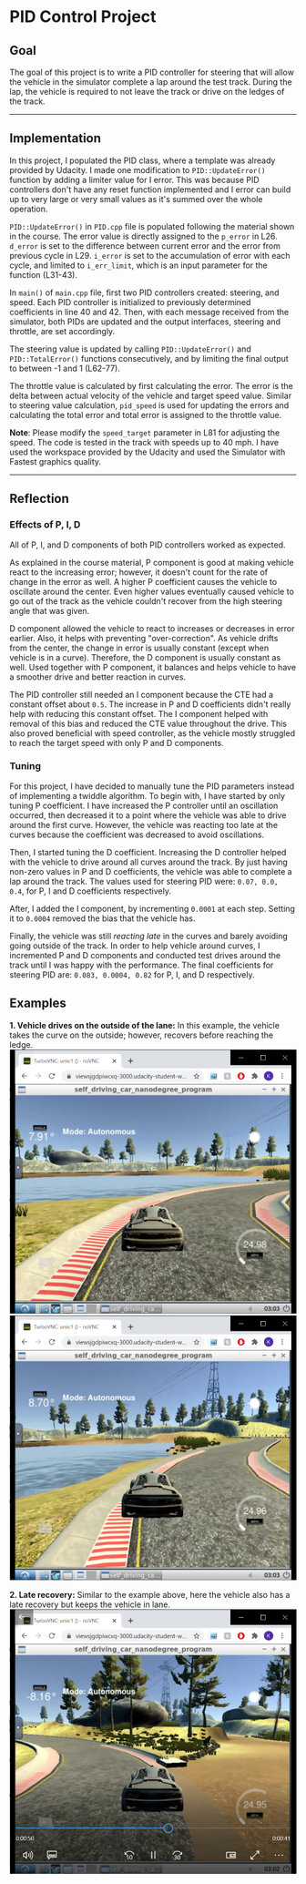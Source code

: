 # PID Control Project

## Goal

The goal of this project is to write a PID controller for steering that will allow the vehicle in the simulator complete a lap around the test track. During the lap, the vehicle is required to not leave the track or drive on the ledges of the track. 

---

## Implementation

In this project, I populated the PID class, where a template was already provided by Udacity. I made one modification to `PID::UpdateError()` function by adding a limiter value for I error. This was because PID controllers don't have any reset function implemented and I error can build up to very large or very small values as it's summed over the whole operation. 

`PID::UpdateError()` in `PID.cpp` file is populated following the material shown in the course. The error value is directly assigned to the `p_error` in L26. `d_error` is set to the difference between current error and the error from previous cycle in L29. `i_error` is set to the accumulation of error with each cycle, and limited to `i_err_limit`, which is an input parameter for the function (L31-43).

In `main()` of `main.cpp` file, first two PID controllers created: steering, and speed. Each PID controller is initialized to previously determined coefficients in line 40 and 42. Then, with each message received from the simulator, both PIDs are updated and the output interfaces, steering and throttle, are set accordingly. 

The steering value is updated by calling `PID::UpdateError()` and `PID::TotalError()` functions consecutively, and by limiting the final output to between -1 and 1 (L62-77).

The throttle value is calculated by first calculating the error. The error is the delta between actual velocity of the vehicle and target speed value. Similar to steering value calculation, `pid_speed` is used for updating the errors and calculating the total error and total error is assigned to the throttle value. 

**Note**: Please modify the `speed_target` parameter in L81 for adjusting the speed. The code is tested in the track with speeds up to 40 mph. I have used the workspace provided by the Udacity and used the Simulator with Fastest graphics quality. 

---

## Reflection

### Effects of P, I, D

All of P, I, and D components of both PID controllers worked as expected. 

As explained in the course material, P component is good at making vehicle react to the increasing error; however, it doesn't count for the rate of change in the error as well. A higher P coefficient causes the vehicle to oscillate around the center. Even higher values eventually caused vehicle to go out of the track as the vehicle couldn't recover from the high steering angle that was given.

D component allowed the vehicle to react to increases or decreases in error earlier. Also, it helps with preventing "over-correction". As vehicle drifts from the center, the change in error is usually constant (except when vehicle is in a curve). Therefore, the D component is usually constant as well. Used together with P component, it balances and helps vehicle to have a smoother drive and better reaction in curves.

The PID controller still needed an I component because the CTE had a constant offset about `0.5`. The increase in P and D coefficients didn't really help with reducing this constant offset. The I component helped with removal of this bias and reduced the CTE value throughout the drive. This also proved beneficial with speed controller, as the vehicle mostly struggled to reach the target speed with only P and D components. 


### Tuning
For this project, I have decided to manually tune the PID parameters instead of implementing a twiddle algorithm. To begin with, I have started by only tuning P coefficient. I have increased the P controller until an oscillation occurred, then decreased it to a point where the vehicle was able to drive around the first curve. However, the vehicle was reacting too late at the curves because the coefficient was decreased to avoid oscillations. 

Then, I started tuning the D coefficient. Increasing the D controller helped with the vehicle to drive around all curves around the track. By just having non-zero values in P and D coefficients, the vehicle was able to complete a lap around the track. The values used for steering PID were: `0.07, 0.0, 0.4`, for P, I and D coefficients respectively. 

After, I added the I component, by incrementing `0.0001` at each step. Setting it to `0.0004` removed the bias that the vehicle has. 

Finally, the vehicle was still *reacting late* in the curves and barely avoiding going outside of the track. In order to help vehicle around curves, I incremented P and D components and conducted test drives around the track until I was happy with the performance. The final coefficients for steering PID are: `0.083, 0.0004, 0.82` for P, I, and D respectively. 

## Examples
**1. Vehicle drives on the outside of the lane:** In this example, the vehicle takes the curve on the outside; however, recovers before reaching the ledge. 
![curve](images/curve_entry.png) ![curve1](images/outside_curve.png)

**2. Late recovery:** Similar to the example above, here the vehicle also has a late recovery but keeps the vehicle in lane. 
![recovery](images/curve_recovery.png)